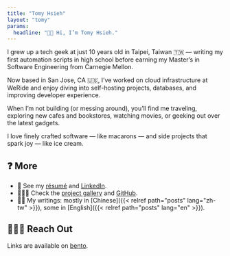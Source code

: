 ```yaml
---
title: "Tomy Hsieh"
layout: "tomy"
params:
  headline: "👋🏻 Hi, I’m Tomy Hsieh."
---
```


I grew up a tech geek at just 10 years old in Taipei, Taiwan 🇹🇼 — writing my first automation scripts in high school before earning my Master’s in Software Engineering from Carnegie Mellon.

Now based in San Jose, CA 🇺🇸, I’ve worked on cloud infrastructure at WeRide and enjoy diving into self-hosting projects, databases, and improving developer experience.

When I’m not building (or messing around), you’ll find me traveling, exploring new cafes and bookstores, watching movies, or geeking out over the latest gadgets.

I love finely crafted software — like macarons — and side projects that spark joy — like ice cream.

## ❓ More

- 💼 See my [résumé](https://cv.tomy.me) and [LinkedIn](https://www.linkedin.com/in/tomy0000000).
- 🧑🏻‍💻 Check the [project gallery](https://projects.tomy.me) and [GitHub](https://github.com/tomy0000000).
- ✍🏻 My writings: mostly in [Chinese]({{< relref path="posts" lang="zh-tw" >}}), some in [English]({{< relref path="posts" lang="en" >}}).

## 🙋🏻‍♂️ Reach Out

Links are available on [bento](https://bento.me/tomyhsieh).
